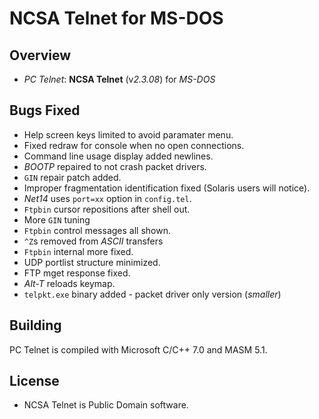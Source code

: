 # NCSA Telnet for MS-DOS

## Overview

* *PC Telnet*: **NCSA Telnet** (v*2.3.08*) for *MS-DOS*

## Bugs Fixed

* Help screen keys limited to avoid paramater menu.
* Fixed redraw for console when no open connections.
* Command line usage display added newlines.
* *BOOTP* repaired to not crash packet drivers.
* `GIN` repair patch added.
* Improper fragmentation identification fixed (Solaris users will notice).
* *Net14* uses `port=xx` option in `config.tel`.
* `Ftpbin` cursor repositions after shell out.
* More `GIN` tuning
* `Ftpbin` control messages all shown.
* `^Z`s removed from *ASCII* transfers
* `Ftpbin` internal more fixed.
* UDP portlist structure minimized.
* FTP mget response fixed.
* *Alt-T* reloads keymap.
* `telpkt.exe` binary added - packet driver only version (*smaller*)

## Building

PC Telnet is compiled with Microsoft C/C++ 7.0 and MASM 5.1.

## License

* NCSA Telnet is Public Domain software.

